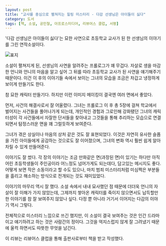 ```yaml
---
layout: post
title: "교사를 중심으로 펼쳐지는 힐링 미스터리 - 다감 선생님은 아이들이 싫다"
category: 도서
tags: [책, 소설, 공민철, 아프로스미디어, 리뷰어스 클럽, 서평]
---
```


'다감 선생님은 아이들이 싫다'는
묘한 사연으로 초등학교 교사가 된 한 선생님의 이야기를 그린 연작소설이다.

![표지](https://images2.imgbox.com/e1/ea/xrzLujLz_o.jpg)

소설이 펼쳐지게 된, 선생님의 사연을 알려주는 프롤로그가 꽤 무겁다.
자살로 생을 마감한 언니와
언니의 마음을 알고 싶어 그 뒤를 따라 초등학교 교사가 된 사연을 얘기해주기 때문이다.
이건 이 후의 이야기들 속에서 보이는 그녀의 모습을 조금은 차갑고 냉정하게 보이게 만들기도 한다.

참 묘한 캐릭터 만들기다.
하지만 이런 이미지 메이킹이 결국엔 여러 면에서 좋았다.

먼저, 사건의 해결사로서 잘 어울렸다.
그녀는 프롤로그 이 후 총 5장에 걸쳐 학교에서 벌어지는 사건들을 풀어나가게 되는데,
개인적인 경험과 그로인해 강화됐던 그녀의 캐릭터성이
각 사건들에서 자잘한 단서들을 찾아내고 그것들을 통해 추리하는 모습으로 연결되면서
탐정스러운 면을 꽤 그럴듯하게 보여준다.

그녀가 겪은 상실이나 마음의 상처 같은 것도 잘 표현되었다.
이것은 자연히 유사한 슬픔을 가진 아이들에게 공감하는 것으로도 잘 이어졌으며,
그녀의 변화 역시 훨씬 쉽게 알아차릴 수 있게 만들어준다.

이야기도 잘 썼다.
각 장의 이야기는 조금 만화같은 면(과장된 면)이 있기는 하다만
아직 어린 초등학생들이 주인공이라 어느정도 넘어가게도 되는데다,
담고있는 메시지도 좋다.
어떻게 보면 작은 소동이라고 할 수도 있으나,
마치 범죄 미스터리처럼 미심쩍은 부분들을 흘리고 해소하는 방식으로 전개되는 것도 재미있었다.

이야기의 마무리 역시 잘 했다.
소설 속에서 내내 묘사했던 점 때문에 더더욱 언니의 자살이 잘 이해가 가지 않았는데,
그제까지 쌓아온 캐릭터를 죽이지 않으면서도 납득할만한 이야기를 참 잘 보여주지 않았나 싶다.
다정 뿐 아니라 거기서 이어지는 다감의 이야기 역시 그렇다.

전체적으로 미스터리 느낌으로 쓰긴 했지만,
이 소설이 결국 보여주는 것은 인간 드라마이고
얘기하려고 하는 것은 사람간의 정이다.
그것을 억지스럽지 않게 잘 그려냈기 때문에 울컥 하면서도 따뜻한 무엇을 남긴다.



<div class="im im-info">
이 리뷰는 리뷰어스 클럽을 통해 출판사로부터 책을 받고 작성했다.
</div>
